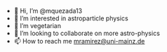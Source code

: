 - 👋 Hi, I’m @mquezada13
- 👀 I’m interested in astroparticle physics
- 🌱 I’m vegetarian
- 💞️ I’m looking to collaborate on more astro-physics
- 📫 How to reach me mramirez@uni-mainz.de

<!---
mquezada13/mquezada13 is a ✨ special ✨ repository because its `README.md` (this file) appears on your GitHub profile.
You can click the Preview link to take a look at your changes.
--->
